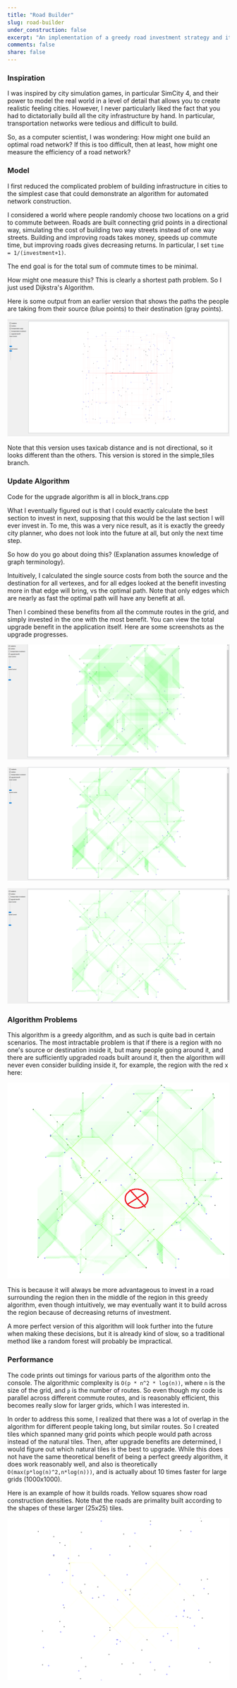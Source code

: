 ```yaml
---
title: "Road Builder"
slug: road-builder
under_construction: false
excerpt: "An implementation of a greedy road investment strategy and its visualizations."
comments: false
share: false
---
```


### Inspiration

I was inspired by city simulation games, in particular SimCity 4, and their power to model the real world in a level of detail that allows you to create realistic feeling cities. However, I never particularly liked the fact that you had to dictatorially build all the city infrastructure by hand. In particular, transportation networks were tedious and difficult to build.

So, as a computer scientist, I was wondering: How might one build an optimal road network? If this is too difficult, then at least, how might one measure the efficiency of a road network?

### Model

I first reduced the complicated problem of building infrastructure in cities to the simplest case that could demonstrate an algorithm for automated network construction.

I considered a world where people randomly choose two locations on a grid to commute between. Roads are built connecting grid points in a directional way, simulating the cost of building two way streets instead of one way streets. Building and improving roads takes money, speeds up commute time, but improving roads gives decreasing returns. In particular, I set `time = 1/(investment+1)`.

The end goal is for the total sum of commute times to be minimal.

How might one measure this? This is clearly a shortest path problem. So I just used Dijkstra's Algorithm.

Here is some output from an earlier version that shows the paths the people are taking from their source (blue points) to their destination (gray points).

![path_image](https://raw.githubusercontent.com/benblack769/city_gen/master/screenshots/path_image.PNG)

Note that this version uses taxicab distance and is not directional, so it looks different than the others. This version is stored in the simple_tiles branch.

### Update Algorithm

Code for the upgrade algorithm is all in block_trans.cpp

What I eventually figured out is that I could exactly calculate the best section to invest in next, supposing that this would be the last section I will ever invest in. To me, this was a very nice result, as it is exactly the greedy city planner, who does not look into the future at all, but only the next time step.

So how do you go about doing this? (Explanation assumes knowledge of graph terminology).

Intuitively, I calculated the single source costs from both the source and the destination for all vertexes, and for all edges looked at the benefit investing more in that edge will bring, vs the optimal path. Note that only edges which are nearly as fast the optimal path will have any benefit at all.

Then I combined these benefits from all the commute routes in the grid, and simply invested in the one with the most benefit. You can view the total upgrade benefit in the application itself. Here are some screenshots as the upgrade progresses.

![upgrade1](https://raw.githubusercontent.com/benblack769/city_gen/master/screenshots/upgrade1.PNG)

![upgrade2](https://raw.githubusercontent.com/benblack769/city_gen/master/screenshots/upgrade2.PNG)

![upgrade3](https://raw.githubusercontent.com/benblack769/city_gen/master/screenshots/upgrade3.PNG)

### Algorithm Problems

This algorithm is a greedy algorithm, and as such is quite bad in certain scenarios. The most intractable problem is that if there is a region with no one's source or destination inside it, but many people going around it, and there are sufficiently upgraded roads built around it, then the algorithm will never even consider building inside it, for example, the region with the red x here:

![redx](https://raw.githubusercontent.com/benblack769/city_gen/master/screenshots/redx.PNG)

This is because it will always be more advantageous to invest in a road surrounding the region then in the middle of the region in this greedy algorithm, even though intuitively, we may eventually want it to build across the region because of decreasing returns of investment.

A more perfect version of this algorithm will look further into the future when making these decisions, but it is already kind of slow, so a traditional method like a random forest will probably be impractical.

### Performance

The code prints out timings for various parts of the algorithm onto the console. The algorithmic complexity is `O(p * n^2 * log(n))`, where `n` is the size of the grid, and `p` is the number of routes. So even though my code is parallel across different commute routes, and is reasonably efficient, this becomes really slow for larger grids, which I was interested in.

In order to address this some, I realized that there was a lot of overlap in the algorithm for different people taking long, but similar routes. So I created tiles which spanned many grid points which people would path across instead of the natural tiles. Then, after upgrade benefits are determined, I would figure out which natural tiles is the best to upgrade. While this does not have the same theoretical benefit of being a perfect greedy algorithm, it does work reasonably well, and also is theoretically `O(max(p*log(n)^2,n*log(n)))`, and is actually about 10 times faster for large grids (1000x1000).

Here is an example of how it builds roads. Yellow squares show road construction densities. Note that the roads are primality built according to the shapes of these larger (25x25) tiles.

![tiled_network](https://raw.githubusercontent.com/benblack769/city_gen/master/screenshots/tiled_network.PNG)
